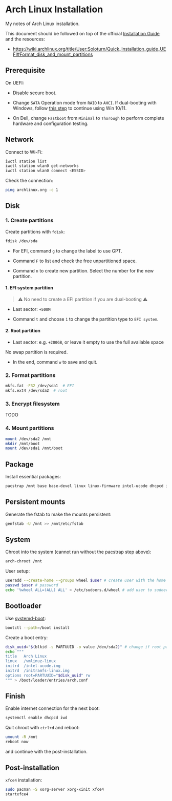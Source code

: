 # Arch Linux Installation

My notes of Arch Linux installation.

This document should be followed on top of
the official
[Installation Guide](https://wiki.archlinux.org/title/installation_guide) and
the resources:

- https://wiki.archlinux.org/title/User:Soloturn/Quick_Installation_guide_UEFI#Format_disk_and_mount_partitions

## Prerequisite

On UEFI:

  - Disable secure boot.

  - Change `SATA` Operation mode from `RAID` to `AHCI`. If dual-booting with
    Windows, follow
    [this step](https://support.thinkcritical.com/kb/articles/switch-windows-10-from-raid-ide-to-ahci)
    to continue using Win 10/11.

  - On Dell, change `Fastboot` from `Minimal` to `Thorough` to perform complete
    hardware and configuration testing.

## Network

Connect to Wi-Fi:

```sh
iwctl station list
iwctl station wlan0 get-networks
iwctl station wlan0 connect <ESSID>
```

Check the connection:

```sh
ping archlinux.org -c 1
```

## Disk

### 1. Create partitions

Create partitions with `fdisk`:

```sh
fdisk /dev/sda
```

- For EFI, command `g` to change the label to use GPT.

- Command `F` to list and check the free unpartitioned space.

- Command `n` to create new partition. Select the number for the new partition.

#### 1. EFI system partition

> :warning: No need to create a EFI partition if you are dual-booting :warning:

- Last sector: `+500M`

- Command `t` and choose `1` to change the partition type to `EFI system`.

#### 2. Root partition

- Last sector: e.g. `+200GB`, or leave it empty to use the full available
  space

No swap partition is required.

- In the end, command `w` to save and quit.

### 2. Format partitions

```sh
mkfs.fat -F32 /dev/sda1  # EFI
mkfs.ext4 /dev/sda2  # root
```

### 3. Encrypt filesystem

TODO

### 4. Mount partitions

```sh
mount /dev/sda2 /mnt
mkdir /mnt/boot
mount /dev/sda1 /mnt/boot
```

## Package

Install essential packages:

```sh
pacstrap /mnt base base-devel linux linux-firmware intel-ucode dhcpcd iwd vim
```

## Persistent mounts

Generate the fstab to make the mounts persistent:

```sh
genfstab -U /mnt >> /mnt/etc/fstab
```

## System

Chroot into the system (cannot run without the pacstrap step above):

```sh
arch-chroot /mnt
```

User setup:

```sh
useradd --create-home --groups wheel $user # create user with the home directory
passwd $user # password
echo '%wheel ALL=(ALL) ALL' > /etc/sudoers.d/wheel # add user to sudoers
```

## Bootloader

Use [systemd-boot](https://wiki.archlinux.org/title/systemd-boot):

```sh
bootctl --path=/boot install
```

Create a boot entry:

```sh
disk_uuid="$(blkid -s PARTUUID -o value /dev/sda2)" # change if root part different
echo """
title   Arch Linux
linux   /vmlinuz-linux
initrd  /intel-ucode.img
initrd  /initramfs-linux.img
options root=PARTUUID="$disk_uuid" rw
""" > /boot/loader/entries/arch.conf
```

## Finish

Enable internet connection for the next boot:

```sh
systemctl enable dhcpcd iwd
```

Quit chroot with `ctrl+d` and reboot:

```sh
umount -R /mnt
reboot now
```

and continue with the post-installation.

## Post-installation

`xfce4` installation:

```sh
sudo pacman -S xorg-server xorg-xinit xfce4
startxfce4
```
